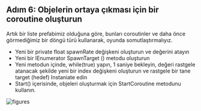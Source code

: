 ## Adım 6: Objelerin ortaya çıkması için bir coroutine oluşturun
Artık bir liste prefabimiz olduğuna göre, bunları coroutinler ve daha önce görmediğimiz bir döngü türü kullanarak, oyunda somutlaştırmalıyız.

- Yeni bir private float spawnRate değişkeni oluşturun ve değerini atayın
- Yeni bir IEnumerator SpawnTarget () metodu oluşturun
- Yeni metodun içinde, while(true) yapın, 1 saniye bekleyin, değeri rastgele atanacak şekilde yeni bir index değişkeni oluşturun ve rastgele bir tane target (hedef) Instaniate edin
- Start() içerisinde, objeleri oluşturmak için StartCoroutine metodunu kullanın.

![figures]()
